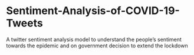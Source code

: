 # Sentiment-Analysis-of-COVID-19-Tweets
A twitter sentiment analysis model to understand the people’s sentiment towards the epidemic and on government decision to extend the lockdown
